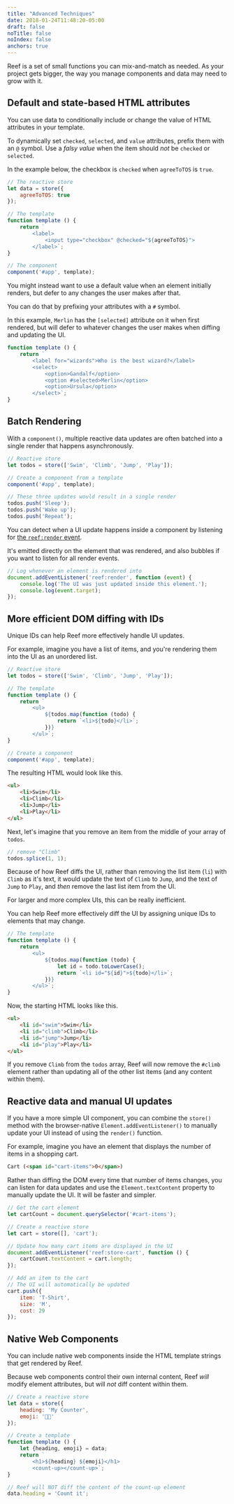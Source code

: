 ```yaml
---
title: "Advanced Techniques"
date: 2018-01-24T11:48:20-05:00
draft: false
noTitle: false
noIndex: false
anchors: true
---
```


Reef is a set of small functions you can mix-and-match as needed. As your project gets bigger, the way you manage components and data may need to grow with it.

<div id="table-of-contents"></div>



## Default and state-based HTML attributes

You can use data to conditionally include or change the value of HTML attributes in your template.

To dynamically set `checked`, `selected`, and `value` attributes, prefix them with an `@` symbol. Use a _falsy value_ when the item should _not_ be `checked` or `selected`.

In the example below, the checkbox is `checked` when `agreeToTOS` is `true`.

```js
// The reactive store
let data = store({
	agreeToTOS: true
});

// The template
function template () {
	return `
		<label>
			<input type="checkbox" @checked="${agreeToTOS}">
		</label>`;
}

// The component
component('#app', template);
```

You might instead want to use a default value when an element initially renders, but defer to any changes the user makes after that.

You can do that by prefixing your attributes with a `#` symbol.

In this example, `Merlin` has the `[selected]` attribute on it when first rendered, but will defer to whatever changes the user makes when diffing and updating the UI.

```js
function template () {
	return `
		<label for="wizards">Who is the best wizard?</label>
		<select>
			<option>Gandalf</option>
			<option #selected>Merlin</option>
			<option>Ursula</option>
		</select>`;
}
```



## Batch Rendering

With a `component()`, multiple reactive data updates are often batched into a single render that happens asynchronously.

```js
// Reactive store
let todos = store(['Swim', 'Climb', 'Jump', 'Play']);

// Create a component from a template
component('#app', template);

// These three updates would result in a single render
todos.push('Sleep');
todos.push('Wake up');
todos.push('Repeat');
```

You can detect when a UI update happens inside a component by listening for [the `reef:render` event](/api#lifecycle-events).

It's emitted directly on the element that was rendered, and also bubbles if you want to listen for all render events.

```js
// Log whenever an element is rendered into
document.addEventListener('reef:render', function (event) {
	console.log('The UI was just updated inside this element.');
	console.log(event.target);
});
```



## More efficient DOM diffing with IDs

Unique IDs can help Reef more effectively handle UI updates.

For example, imagine you have a list of items, and you're rendering them into the UI as an unordered list.

```js
// Reactive store
let todos = store(['Swim', 'Climb', 'Jump', 'Play']);

// The template
function template () {
	return `
		<ul>
			${todos.map(function (todo) {
				return `<li>${todo}</li>`;
			})}
		</ul>`;
}

// Create a component
component('#app', template);
```

The resulting HTML would look like this.

```html
<ul>
	<li>Swim</li>
	<li>Climb</li>
	<li>Jump</li>
	<li>Play</li>
</ul>
```

Next, let's imagine that you remove an item from the middle of your array of `todos`.

```js
// remove "Climb"
todos.splice(1, 1);
```

Because of how Reef diffs the UI, rather than removing the list item (`li`) with `Climb` as it's text, it would update the text of `Climb` to `Jump`, and the text of `Jump` to `Play`, and _then_ remove the last list item from the UI.

For larger and more complex UIs, this can be really inefficient.

You can help Reef more effectively diff the UI by assigning unique IDs to elements that may change.

```js
// The template
function template () {
	return `
		<ul>
			${todos.map(function (todo) {
				let id = todo.toLowerCase();
				return `<li id="${id}">${todo}</li>`;
			})}
		</ul>`;
}
```

Now, the starting HTML looks like this.

```html
<ul>
	<li id="swim">Swim</li>
	<li id="climb">Climb</li>
	<li id="jump">Jump</li>
	<li id="play">Play</li>
</ul>
```

If you remove `Climb` from the `todos` array, Reef will now remove the `#climb` element rather than updating all of the other list items (and any content within them).



## Reactive data and manual UI updates

If you have a more simple UI component, you can combine the `store()` method with the browser-native `Element.addEventListener()` to manually update your UI instead of using the `render()` function.

For example, imagine you have an element that displays the number of items in a shopping cart.

```html
Cart (<span id="cart-items">0</span>)
```

Rather than diffing the DOM every time that number of items changes, you can listen for data updates and use the `Element.textContent` property to manually update the UI. It will be faster and simpler.

```js
// Get the cart element
let cartCount = document.querySelector('#cart-items');

// Create a reactive store
let cart = store([], 'cart');

// Update how many cart items are displayed in the UI
document.addEventListener('reef:store-cart', function () {
	cartCount.textContent = cart.length;
});

// Add an item to the cart
// The UI will automatically be updated
cart.push({
	item: 'T-Shirt',
	size: 'M',
	cost: 29
});
```



## Native Web Components

You can include native web components inside the HTML template strings that get rendered by Reef.

Because web components control their own internal content, Reef _will_ modify element attributes, but will _not_ diff content within them.

```js
// Create a reactive store
let data = store({
	heading: 'My Counter',
	emoji: '👋🎉'
});

// Create a template
function template () {
	let {heading, emoji} = data;
	return `
		<h1>${heading} ${emoji}</h1>
		<count-up></count-up>`;
}

// Reef will NOT diff the content of the count-up element
data.heading = 'Count it';
```